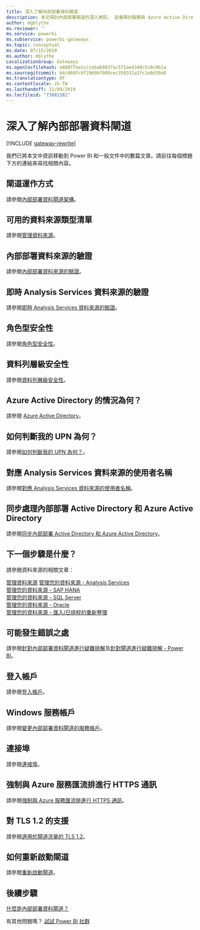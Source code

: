 ```yaml
---
title: 深入了解內部部署資料閘道
description: 本文探討內部部署閘道的深入資訊。 這會探討服務與 Azure Active Directory 之間的運作方式以及本機 Active Directory 使用 Analysis Services 時的運作方式
author: mgblythe
ms.reviewer: ''
ms.service: powerbi
ms.subservice: powerbi-gateways
ms.topic: conceptual
ms.date: 07/15/2019
ms.author: mblythe
LocalizationGroup: Gateways
ms.openlocfilehash: e8807feeccccebab8837ac571ae4340c5c0c9b1a
ms.sourcegitcommit: 64c860fcbf2969bf089cec358331a1fc1e0d39a8
ms.translationtype: HT
ms.contentlocale: zh-TW
ms.lasthandoff: 11/09/2019
ms.locfileid: "73881582"
---
```

# <a name="on-premises-data-gateway-in-depth"></a>深入了解內部部署資料閘道

[!INCLUDE [gateway-rewrite](includes/gateway-rewrite.md)]

我們已將本文中資訊移動到 Power BI 和一般文件中的數篇文章。請前往每個標題下方的連結來尋找相關內容。

## <a name="how-the-gateway-works"></a>閘道運作方式

請參閱[內部部署資料閘道架構](/data-integration/gateway/service-gateway-onprem-indepth)。

## <a name="list-of-available-data-source-types"></a>可用的資料來源類型清單

請參閱[管理資料來源](service-gateway-data-sources.md)。

## <a name="authentication-to-on-premises-data-sources"></a>內部部署資料來源的驗證

請參閱[內部部署資料來源的驗證](/data-integration/gateway/service-gateway-onprem-indepth#authentication-to-on-premises-data-sources)。

## <a name="authentication-to-a-live-analysis-services-data-source"></a>即時 Analysis Services 資料來源的驗證

請參閱[即時 Analysis Services 資料來源的驗證](service-gateway-enterprise-manage-ssas.md#authentication-to-a-live-analysis-services-data-source)。

## <a name="role-based-security"></a>角色型安全性

請參閱[角色型安全性](service-gateway-enterprise-manage-ssas.md#role-based-security)。

## <a name="row-level-security"></a>資料列層級安全性

請參閱[資料列層級安全性](service-gateway-enterprise-manage-ssas.md#row-level-security)。

## <a name="what-about-azure-active-directory"></a>Azure Active Directory 的情況為何？

請參閱 [Azure Active Directory](/data-integration/gateway/service-gateway-onprem-indepth#azure-active-directory)。

## <a name="how-do-i-tell-what-my-upn-is"></a>如何判斷我的 UPN 為何？

請參閱[如何判斷我的 UPN 為何？](/data-integration/gateway/service-gateway-onprem-indepth#how-do-i-tell-what-my-upn-is)。

## <a name="map-user-names-for-analysis-services-data-sources"></a>對應 Analysis Services 資料來源的使用者名稱

請參閱[對應 Analysis Services 資料來源的使用者名稱](service-gateway-enterprise-manage-ssas.md#map-user-names-for-analysis-services-data-sources)。

## <a name="synchronize-an-on-premises-active-directory-with-azure-active-directory"></a>同步處理內部部署 Active Directory 和 Azure Active Directory

請參閱[同步內部部署 Active Directory 和 Azure Active Directory](/data-integration/gateway/service-gateway-onprem-indepth#synchronize-an-on-premises-active-directory-with-azure-active-directory)。

## <a name="what-to-do-next"></a>下一個步驟是什麼？

請參閱資料來源的相關文章：

[管理資料來源](service-gateway-data-sources.md)
[管理您的資料來源 - Analysis Services](service-gateway-enterprise-manage-ssas.md)  
[管理您的資料來源 - SAP HANA](service-gateway-enterprise-manage-sap.md)  
[管理您的資料來源 - SQL Server](service-gateway-enterprise-manage-sql.md)  
[管理您的資料來源 - Oracle](service-gateway-onprem-manage-oracle.md)  
[管理您的資料來源 - 匯入/已排程的重新整理](service-gateway-enterprise-manage-scheduled-refresh.md)  

## <a name="where-things-can-go-wrong"></a>可能發生錯誤之處

請參閱[針對內部部署資料閘道進行疑難排解](/data-integration/gateway/service-gateway-tshoot)及[針對閘道進行疑難排解 - Power BI](service-gateway-onprem-tshoot.md)。

## <a name="sign-in-account"></a>登入帳戶

請參閱[登入帳戶](/data-integration/gateway/service-gateway-onprem-indepth#sign-in-account)。

## <a name="windows-service-account"></a>Windows 服務帳戶

請參閱[變更內部部署資料閘道的服務帳戶](/data-integration/gateway/service-gateway-service-account)。

## <a name="ports"></a>連接埠

請參閱[連接埠](/data-integration/gateway/service-gateway-communication#ports)。

## <a name="forcing-https-communication-with-azure-service-bus"></a>強制與 Azure 服務匯流排進行 HTTPS 通訊

請參閱[強制與 Azure 服務匯流排進行 HTTPS 通訊](/data-integration/gateway/service-gateway-communication#force-https-communication-with-azure-service-bus)。

## <a name="support-for-tls-12"></a>對 TLS 1.2 的支援

請參閱[適用於閘道流量的 TLS 1.2](/data-integration/gateway/service-gateway-communication#tls-12-for-gateway-traffic)。

## <a name="how-to-restart-the-gateway"></a>如何重新啟動閘道

請參閱[重新啟動閘道](/data-integration/gateway/service-gateway-restart)。

## <a name="next-steps"></a>後續步驟

[什麼是內部部署資料閘道？](service-gateway-onprem.md)

有其他問題嗎？ [試試 Power BI 社群](https://community.powerbi.com/)